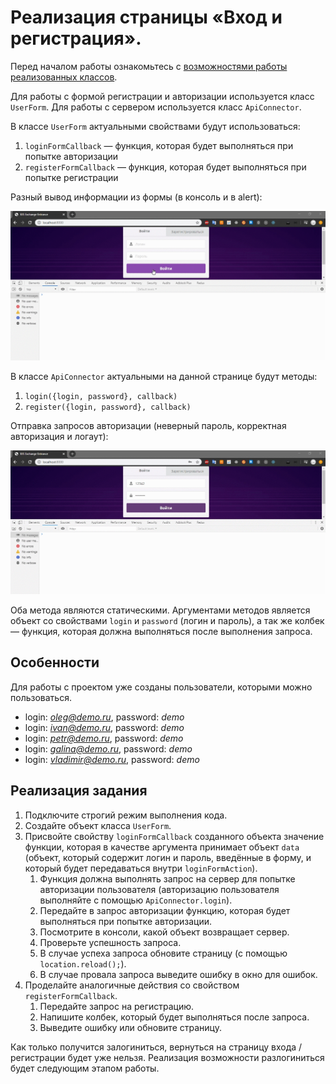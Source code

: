 # Реализация страницы «Вход и регистрация».

Перед началом работы ознакомьтесь с [возможностями работы реализованных классов](./classes_description.md).

Для работы с формой регистрации и авторизации используется класс `UserForm`.
Для работы с сервером используется класс `ApiConnector`.

В классе `UserForm` актуальными свойствами будут использоваться:
1. `loginFormCallback` — функция, которая будет выполняться при попытке авторизации
2. `registerFormCallback` — функция, которая будет выполняться при попытке регистрации

Разный вывод информации из формы (в консоль и в alert):

![](./../img/formoutput.gif)

В классе `ApiConnector` актуальными на данной странице будут методы:
1. `login({login, password}, callback)`
2. `register({login, password}, callback)`

Отправка запросов авторизации (неверный пароль, корректная авторизация и логаут):

![](./../img/authorization.gif)

Оба метода являются статическими. Аргументами методов является объект со свойствами `login` и `password` (логин и пароль), а так же колбек — функция, которая должна выполняться после выполнения запроса.

## Особенности
Для работы с проектом уже созданы пользователи, которыми можно пользоваться.
* login: *oleg@demo.ru*, password: *demo*
* login: *ivan@demo.ru*, password: *demo*
* login: *petr@demo.ru*, password: *demo*
* login: *galina@demo.ru*, password: *demo*
* login: *vladimir@demo.ru*, password: *demo*

## Реализация задания
1. Подключите строгий режим выполнения кода.
2. Создайте объект класса `UserForm`.
3. Присвойте свойству `loginFormCallback` созданного объекта значение функции, которая в качестве аргумента принимает объект `data` (объект, который содержит логин и пароль, введённые в форму, и который будет передаваться внутри `loginFormAction`). 
    1. Функция должна выполнять запрос на сервер для попытке авторизации пользователя (авторизацию пользователя выполняйте с помощью `ApiConnector.login`).
    2. Передайте в запрос авторизации функцию, которая будет выполняться при попытке авторизации.
    2. Посмотрите в консоли, какой объект возвращает сервер.
    3. Проверьте успешность запроса.
    4. В случае успеха запроса обновите страницу (с помощью `location.reload();`).
    5. В случае провала запроса выведите ошибку в окно для ошибок.
4. Проделайте аналогичные действия со свойством `registerFormCallback`.
    1. Передайте запрос на регистрацию.
    2. Напишите колбек, который будет выполняться после запроса.
    3. Выведите ошибку или обновите страницу.
    
Как только получится залогиниться, вернуться на страницу входа / регистрации будет уже нельзя. Реализация возможности разлогиниться будет следующим этапом работы.